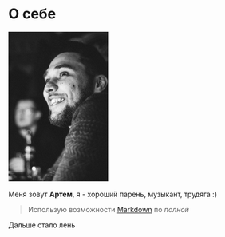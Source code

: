 # О себе
<img src="ava.jpg" width="200" height="300">

Меня зовут **Артем**, я - хороший парень, музыкант, трудяга :)

> Использую возможности [Markdown](https://docs.github.com/ru/get-started/writing-on-github/getting-started-with-writing-and-formatting-on-github/basic-writing-and-formatting-syntax#images) по *полной*

Дальше стало лень